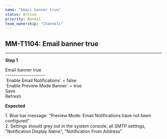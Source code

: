 ```yaml
---
name: "Email banner true"
status: Active
priority: Normal
team_ownership: "Channels"
---
```


## MM-T1104: Email banner true

---

**Step 1**

Email banner true\
\--------------------\
\`Enable Email Notifications\` = false\
\`Enable Preview Mode Banner\` = true\
Save\
Refresh

**Expected**

1\. Blue bar message: "Preview Mode: Email Notifications have not been configured"\
2\. Settings should grey out in the system console: all SMTP settings, "Notification Display Name", "Notification From Address"
